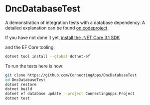# DncDatabaseTest
A demonstration of integration tests with a database dependency. A detailed explanation can be found [on codeproject](https://www.codeproject.com/Articles/5267584/Integration-Testing-of-a-NET-Core-Application-with).

If you have not done it yet, [install the .NET Core 3.1 SDK](https://dotnet.microsoft.com/download/dotnet-core/3.1) 

and the EF Core tooling:

````bash
dotnet tool install --global dotnet-ef
````

To run the tests here is how:

````bash
git clone https://github.com/ConnectingApps/DncDatabaseTest
cd DncDatabaseTest
dotnet restore
dotnet build
dotnet ef database update --project ConnectingApps.Project
dotnet test
````

